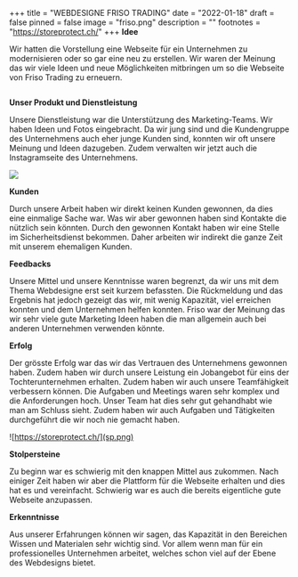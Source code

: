 +++
title = "WEBDESIGNE FRISO TRADING"
date = "2022-01-18"
draft = false
pinned = false
image = "friso.png"
description = ""
footnotes = "https://storeprotect.ch/"
+++
**Idee** 

Wir hatten die Vorstellung eine Webseite für ein Unternehmen zu modernisieren oder so gar eine neu zu erstellen. Wir waren der Meinung das wir viele Ideen und neue Möglichkeiten mitbringen um so die Webseite von Friso Trading zu erneuern.

![]()

**Unser Produkt und Dienstleistung**

Unsere Dienstleistung war die Unterstützung des Marketing-Teams. Wir haben Ideen und Fotos eingebracht. Da wir jung sind und die Kundengruppe des Unternehmens auch eher junge Kunden sind, konnten wir oft unsere Meinung und Ideen dazugeben. Zudem verwalten wir jetzt auch die Instagramseite des Unternehmens. 

![](insta.png)

**Kunden**

Durch unsere Arbeit haben wir direkt keinen Kunden gewonnen, da dies eine einmalige Sache war. Was wir aber gewonnen haben sind Kontakte die nützlich sein könnten. Durch den gewonnen Kontakt haben wir eine Stelle im Sicherheitsdienst bekommen. Daher arbeiten wir indirekt die ganze Zeit mit unserem ehemaligen Kunden.

**Feedbacks**

Unsere Mittel und unsere Kenntnisse waren begrenzt, da wir uns mit dem Thema Webdesigne erst seit kurzem befassten. Die Rückmeldung und das Ergebnis hat jedoch gezeigt das wir, mit wenig Kapazität, viel erreichen konnten und dem Unternehmen helfen konnten. Friso war der Meinung das wir sehr viele gute Marketing Ideen haben die man allgemein auch bei anderen Unternehmen verwenden könnte.

**Erfolg**

Der grösste Erfolg war das wir das Vertrauen des Unternehmens gewonnen haben. Zudem haben wir durch unsere Leistung ein Jobangebot für eins der Tochterunternehmen erhalten. Zudem haben wir auch unsere Teamfähigkeit verbessern können. Die Aufgaben und Meetings waren sehr komplex und die Anforderungen hoch. Unser Team hat dies sehr gut gehandhabt wie man am Schluss sieht. Zudem haben wir auch Aufgaben und Tätigkeiten durchgeführt die wir noch nie gemacht haben.

![https://storeprotect.ch/](sp.png)

**Stolpersteine** 

Zu beginn war es schwierig mit den knappen Mittel aus zukommen. Nach einiger Zeit haben wir aber die Plattform für die Webseite erhalten und dies hat es und vereinfacht. Schwierig war es auch die bereits eigentliche gute Webseite anzupassen.

**Erkenntnisse** 

Aus unserer Erfahrungen können wir sagen, das Kapazität in den Bereichen Wissen und Materialen sehr wichtig sind. Vor allem wenn man für ein professionelles Unternehmen arbeitet, welches schon viel auf der Ebene des Webdesigns bietet.